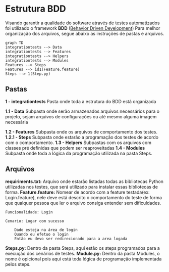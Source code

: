 # Estrutura BDD
Visando garantir a qualidade do software através de testes automatizados foi utilizado o framework **BDD** ([Behavior Driven Development](https://pt.wikipedia.org/wiki/Behavior_Driven_Development))
Para melhor organização dos arquivos, segue abaixo as instruções de pastas e arquivos.


```mermaid
graph TD
integrationtests --> Data 
integrationtests --> Features
integrationtests --> Helpers
integrationtests --> Modules
Features --> Steps
Features --> id1(Feature.feature)
Steps --> 1(Step.py)
```
## Pastas 
**1 - integrationtests**
Pasta onde toda a estrutura do BDD está organizada

**1.1 - Data**
Subpasta onde serão armazenados arquivos necessários para o projeto, sejam arquivos de configurações ou até mesmo alguma imagem necessária

**1.2 - Features**
Subpasta onde os arquivos de comportamento dos testes.
 **1.2.1 - Steps**
Subpasta onde estarão a programação dos testes de acordo com o comportamento.
**1.3 - Helpers**
Subpastas com os arquivos com classes pré definidas que podem ser reaproveitadas 
**1.4 - Modules**
Subpasta onde toda a lógica da programação utilizada na pasta  Steps.

## Arquivos
**requiriments.txt:** Arquivo onde estarão listadas todas as bibliotecas Python utilizadas nos testes, que será utilizado para instalar essas bibliotecas de forma.
**Feature.feature:** Nomear de acordo com a feature testada(ex: Login.feature), nele deve está descrito o comportamento do teste de forma que qualquer pessoa que ler o arquivo consiga entender sem dificuldades.

    Funcionalidade: Login

    Cenario: Logar com sucesso

        Dado esteja na área de login
        Quando eu efetuo o login
        Então eu devo ser redirecionado para a area logada

**Steps.py:**  Dentro da pasta Steps, aqui estão os steps programados para a execução dos cenários de testes.
**Module.py:** Dentro da pasta Modules, o nome é opicional pois aqui está toda lógica de programação implementada pelos steps.